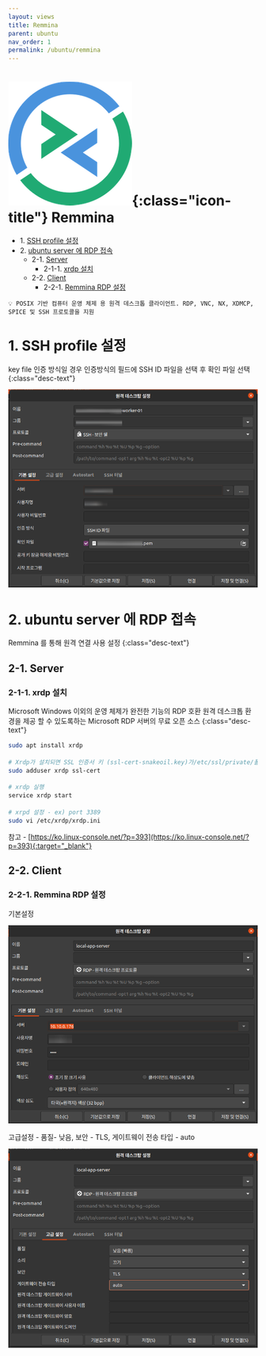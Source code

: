 ```yaml
---
layout: views
title: Remmina
parent: ubuntu
nav_order: 1
permalink: /ubuntu/remmina
---
```


# ![remmina icon](/assets/images/icon/Org.remmina.Remmina.png){:class="icon-title"}  Remmina

* 1\. [SSH profile 설정](#1-ssh-profile-설정)
* 2\. [ubuntu server 에 RDP 접속](#2-ubuntu-server-에-rdp-접속)
    * 2-1\. [Server](#2-1-server)
        * 2-1-1\. [xrdp 설치](#2-1-1-xrdp-설치)
    * 2-2\. [Client](#2-2-client)
        * 2-2-1\. [Remmina RDP 설정](#2-2-1-remmina-rdp-설정)

```
💡️ POSIX 기반 컴퓨터 운영 체제 용 원격 데스크톱 클라이언트. RDP, VNC, NX, XDMCP, SPICE 및 SSH 프로토콜을 지원
```

# 1. SSH profile 설정

key file 인증 방식일 경우 인증방식의 필드에 SSH ID 파일을 선택 후 확인 파일 선택
{:class="desc-text"}

![remmina ssh profile setting](/assets/images/views/ubuntu/remmina/Untitled.png)

# 2. ubuntu server 에 RDP 접속

Remmina 를 통해 원격 연결 사용 설정
{:class="desc-text"}

## 2-1. Server

### 2-1-1. xrdp 설치

Microsoft Windows 이외의 운영 체제가 완전한 기능의 RDP 호환 원격 데스크톱 환경을 제공 할 수 있도록하는 Microsoft RDP 서버의 무료 오픈 소스
{:class="desc-text"}

```bash
sudo apt install xrdp

# Xrdp가 설치되면 SSL 인증서 키 (ssl-cert-snakeoil.key)가/etc/ssl/private/폴더에 저장됩니다. "사용자가 파일을 읽을 수 있도록 xrdp 사용자를 ssl-cert 그룹에 추가해야합니다.
sudo adduser xrdp ssl-cert

# xrdp 실행
service xrdp start

# xrpd 설정 - ex) port 3389
sudo vi /etc/xrdp/xrdp.ini
```

참고 - [https://ko.linux-console.net/?p=393](https://ko.linux-console.net/?p=393){:target="_blank"}

## 2-2. Client

### 2-2-1. Remmina RDP 설정

기본설정

![remmina rdp setting](/assets/images/views/ubuntu/remmina/Untitled1.png)

고급설정 - 품질- 낮음, 보안 - TLS, 게이트웨이 전송 타입 - auto

![remmina rdp setting](/assets/images/views/ubuntu/remmina/Untitled2.png)